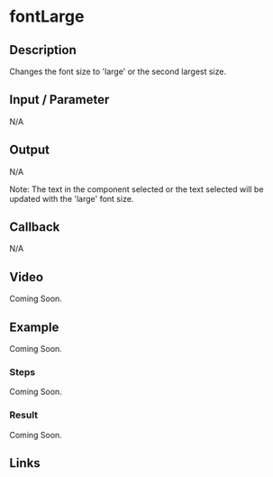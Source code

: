 # fontLarge

## Description

Changes the font size to 'large' or the second largest size.

## Input / Parameter

N/A

## Output

N/A 

Note: The text in the component selected or the text selected will be updated with the 'large' font size.

## Callback

N/A

## Video

Coming Soon.

<!-- Format: [![Video]({image-path})]({url-link}) -->

## Example

Coming Soon.

<!-- Share a scenario, like a user requirements. -->

### Steps

Coming Soon.

<!-- Show the steps and share some screenshots.

1. .....

Format: ![]({image-path}) -->

### Result

Coming Soon.

<!-- Explain the output.

Format: ![]({image-path}) -->

## Links